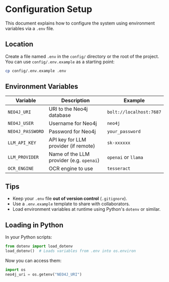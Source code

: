 # Configuration Setup

This document explains how to configure the system using environment variables via a `.env` file.


## Location

Create a file named `.env` in the `config/` directory or the root of the project. You can use `config/.env.example` as a starting point:

```bash
cp config/.env.example .env
```


## Environment Variables

| Variable           | Description                                 | Example                           |
|--------------------|---------------------------------------------|-----------------------------------|
| `NEO4J_URI`        | URI to the Neo4j database                   | `bolt://localhost:7687`           |
| `NEO4J_USER`       | Username for Neo4j                         | `neo4j`                           |
| `NEO4J_PASSWORD`   | Password for Neo4j                         | `your_password`                   |
| `LLM_API_KEY`      | API key for LLM provider (if remote)       | `sk-xxxxxx`                       |
| `LLM_PROVIDER`     | Name of the LLM provider (e.g. `openai`)   | `openai` or `llama`               |
| `OCR_ENGINE`       | OCR engine to use                          | `tesseract`                       |


## Tips

- Keep your `.env` file **out of version control** (`.gitignore`).
- Use a `.env.example` template to share with collaborators.
- Load environment variables at runtime using Python's `dotenv` or similar.


## Loading in Python

In your Python scripts:

```python
from dotenv import load_dotenv
load_dotenv()  # Loads variables from .env into os.environ
```

Now you can access them:

```python
import os
neo4j_uri = os.getenv("NEO4J_URI")
```
